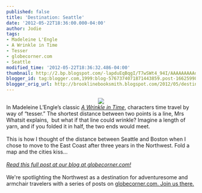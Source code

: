 ```yaml
---
published: false
title: 'Destination: Seattle'
date: '2012-05-22T18:36:00.000-04:00'
author: Jodie
tags:
- Madeleine L'Engle
- A Wrinkle in Time
- Tesser
- globecorner.com
- Seattle
modified_time: '2012-05-22T18:36:32.486-04:00'
thumbnail: http://2.bp.blogspot.com/-lapduEqBqgI/T7wSWt4_94I/AAAAAAAAAdc/FweXtYuhLGI/s72-c/a-wrinkle-in-time-1-e1337722558169-300x153.jpg
blogger_id: tag:blogger.com,1999:blog-5767374071871443859.post-1662599882468916864
blogger_orig_url: http://brooklinebooksmith.blogspot.com/2012/05/destination-seattle.html
---
```


<div class="separator" style="clear: both; text-align: center;"><a href="http://2.bp.blogspot.com/-lapduEqBqgI/T7wSWt4_94I/AAAAAAAAAdc/FweXtYuhLGI/s1600/a-wrinkle-in-time-1-e1337722558169-300x153.jpg" imageanchor="1" style="margin-left: 1em; margin-right: 1em;"><img border="0" src="http://2.bp.blogspot.com/-lapduEqBqgI/T7wSWt4_94I/AAAAAAAAAdc/FweXtYuhLGI/s1600/a-wrinkle-in-time-1-e1337722558169-300x153.jpg" /></a></div>In Madeleine L’Engle’s classic <a href="http://www.brooklinebooksmith-shop.com/book/9780312367541"><em>A Wrinkle in Time</em></a>,  characters time travel by way of “tesser.” The shortest distance  between two points is a line, Mrs Whatsit explains, &nbsp;but what if that  line could wrinkle? Imagine a length of yarn, and if you folded it in  half, the two ends would meet.<br /><br />This is how I thought of the distance between Seattle and Boston when I chose to move to the East Coast after three years in the Northwest. Fold a map and the cities kiss...<i>&nbsp;</i><br /><br /><a href="http://globecornerbookstore.com/blogs/"><i>Read this full post at our blog at globecorner.com!</i></a><br /><br />We're spotlighting the Northwest as a destination for adventuresome and armchair travelers with a series of posts on <a href="http://globecornerbookstore.com/blogs/">globecorner.com. Join us there.</a>